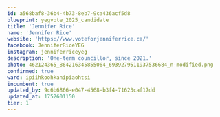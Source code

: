 ```yaml
---
id: a568baf8-36b4-4b73-8eb7-9ca436acf5d8
blueprint: yegvote_2025_candidate
title: 'Jennifer Rice'
name: 'Jennifer Rice'
website: 'https://www.voteforjenniferrice.ca/'
facebook: JenniferRiceYEG
instagram: jenniferriceyeg
description: 'One-term councillor, since 2021.'
photo: 462124365_864216345855064_6939279511937536684_n-modified.png
confirmed: true
ward: ipiihkoohkanipiaohtsi
incumbent: true
updated_by: 9c6b6866-e047-4568-b3f4-71623caf17dd
updated_at: 1752601150
tier: 1
---
```

